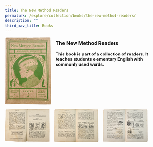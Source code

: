 ```yaml
---
title: The New Method Readers
permalink: /explore/collection/books/the-new-method-readers/
description: ""
third_nav_title: Books
---
```

<img src="/images/tnmr1.png" style="width:30%;margin-right:15px;" align = "left">

### **The New Method Readers**

<b>This book is part of a collection of readers. It teaches students elementary English with commonly used words.</b>

<br clear="left">

<p><a href="https://staging.d1yxymztqoj7qn.amplifyapp.com/images/tnmr2.png">  
<img src="/images/tnmr2.png" style="width:29%;margin-right:15px;" align = "left">
</a></p>

<p><a href="https://staging.d1yxymztqoj7qn.amplifyapp.com/images/tnmr3.png">  
<img src="/images/tnmr3.png" style="width:29%;margin-right:15px;" align = "left">
</a></p>

<p><a href="https://staging.d1yxymztqoj7qn.amplifyapp.com/images/tnmr4.png">  
<img src="/images/tnmr4.png" style="width:29%;margin-right:15px;" align = "left">
</a></p>